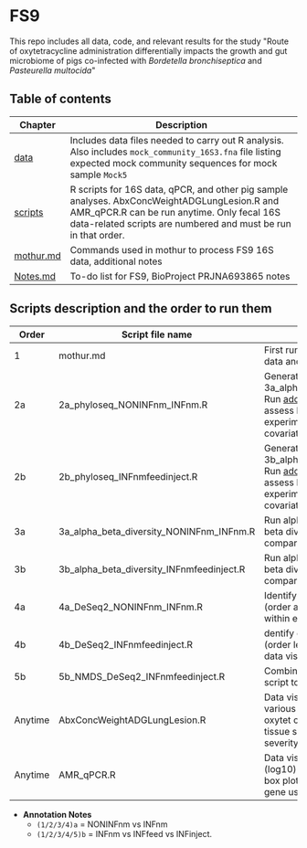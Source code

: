 # **FS9**

This repo includes all data, code, and relevant results for the study "Route of oxytetracycline administration differentially impacts the growth and gut microbiome of pigs co-infected with *Bordetella bronchiseptica* and *Pasteurella multocida*"

## **Table of contents**
| Chapter | Description |
| -- | -- |
| [data](https://github.com/k39ajdM2/FS9/tree/master/data) | Includes data files needed to carry out R analysis. Also includes `mock_community_16S3.fna` file listing expected mock community sequences for mock sample `Mock5` |
| [scripts](https://github.com/k39ajdM2/FS9/tree/master/scripts) | R scripts for 16S data, qPCR, and other pig sample analyses. AbxConcWeightADGLungLesion.R and AMR_qPCR.R can be run anytime. Only fecal 16S data-related scripts are numbered and must be run in that order. |
| [mothur.md](https://github.com/k39ajdM2/FS9/blob/master/mothur.md) | Commands used in mothur to process FS9 16S data, additional notes |
| [Notes.md](https://github.com/k39ajdM2/FS9/blob/master/Notes.md) | To-do list for FS9, BioProject PRJNA693865 notes |

## Scripts description and the order to run them
| Order | Script file name | Description |
| -- | -- | -- |
| 1 | mothur.md | First run `mothur.md` to process 16S sequence data and generate output for R scripts. |
| 2a | 2a_phyloseq_NONINFnm_INFnm.R | Generate phyloseq object to use for 3a_alpha_beta_diversity_NONINFnm_INFnm.R. Run [adonis](https://www.rdocumentation.org/packages/vegan/versions/2.4-2/topics/adonis) function with distance matrices to assess how variation is attributed to different experimental treatments or uncontrolled covariates. |
| 2b | 2b_phyloseq_INFnmfeedinject.R | Generate phyloseq object to use for 3b_alpha_beta_diversity_INFnmfeedinject.R. Run [adonis](https://www.rdocumentation.org/packages/vegan/versions/2.4-2/topics/adonis) function with distance matrices to assess how variation is attributed to different experimental treatments or uncontrolled covariates.   |
| 3a | 3a_alpha_beta_diversity_NONINFnm_INFnm.R | Run alpha (Shannon, Inverse Simpson) and beta diversity (generating NMDS, pairwise comparisons) analyses, data visualization |
| 3b | 3b_alpha_beta_diversity_INFnmfeedinject.R | Run alpha (Shannon, Inverse Simpson) and beta diversity (generating NMDS, pairwise comparisons) analyses, data visualization |  
| 4a | 4a_DeSeq2_NONINFnm_INFnm.R | Identify differentially abundant bacterial taxa (order and genus levels) between groups within each day, data visualization |
| 4b | 4b_DeSeq2_INFnmfeedinject.R | dentify differentially abundant bacterial taxa (order level) between groups within each day, data visualization |
| 5b | 5b_NMDS_DeSeq2_INFnmfeedinject.R | Combined steps 2b, 3b, and 4b into one script to generate figure for manuscript |
| Anytime | AbxConcWeightADGLungLesion.R | Data visualization of oxytet concentration in various tissue sites, correlation between oxytet concentration and weight for each tissue site, average daily gain, and lung lesion severity |
| Anytime | AMR_qPCR.R | Data visualization of mean relative abundance (log10) of each AMR gene using line plots; box plots of total abundance of each AMR gene using AULC calculation |

* **Annotation Notes**
  * `(1/2/3/4)a` = NONINFnm vs INFnm
  * `(1/2/3/4/5)b` = INFnm vs INFfeed vs INFinject.
